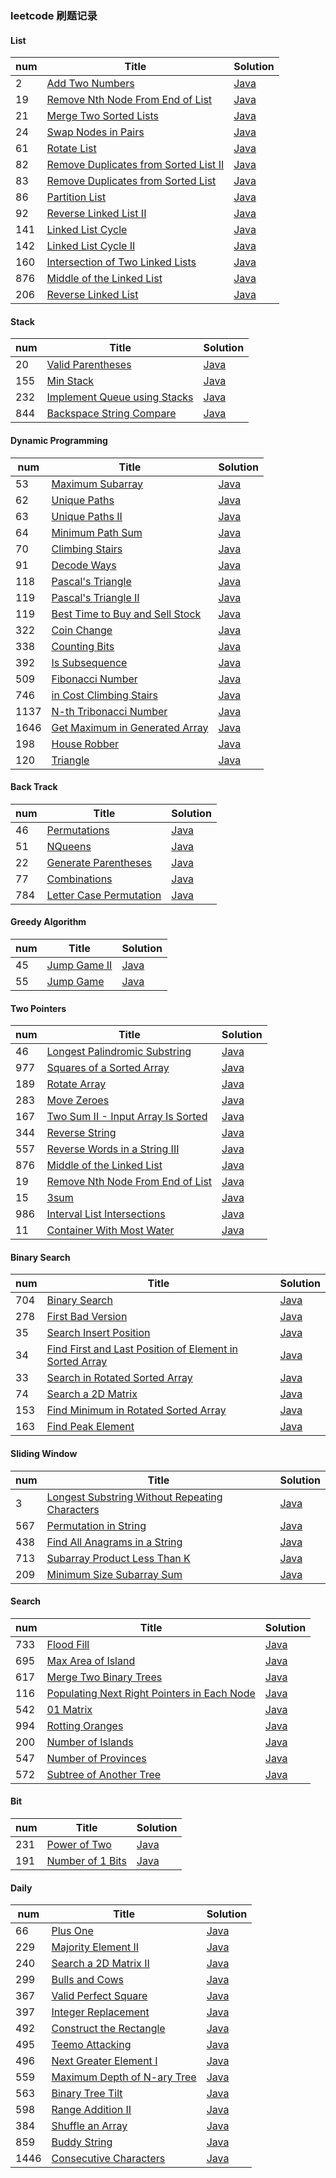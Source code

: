 ### leetcode 刷题记录 

#### List
| num | Title | Solution |
|---| ----- | -------- |
|2|[Add Two Numbers](https://leetcode-cn.com/problems/add-two-numbers/)|[Java](https://github.com/GeorgeCh2/review-self/blob/master/study/leetcode/List/AddNumbers.java)|
|19|[Remove Nth Node From End of List](https://leetcode-cn.com/problems/remove-nth-node-from-end-of-list/)|[Java](https://github.com/GeorgeCh2/review-self/blob/master/study/leetcode/List/RemoveNNode.java)|
|21|[Merge Two Sorted Lists](https://leetcode-cn.com/problems/merge-two-sorted-lists/)|[Java](https://github.com/GeorgeCh2/review-self/blob/master/study/leetcode/List/MergeList.java)|
|24|[Swap Nodes in Pairs](https://leetcode-cn.com/problems/swap-nodes-in-pairs/)|[Java](https://github.com/GeorgeCh2/review-self/blob/master/study/leetcode/List/SwapNodes.java)|
|61|[Rotate List](https://leetcode-cn.com/problems/rotate-list/)|[Java](https://github.com/GeorgeCh2/review-self/blob/master/study/leetcode/List/RotateList.java)|
|82|[Remove Duplicates from Sorted List II](https://leetcode-cn.com/problems/remove-duplicates-from-sorted-list-ii/)|[Java](https://github.com/GeorgeCh2/review-self/blob/master/study/leetcode/List/RemoveDuplicatesII.java)|
|83|[Remove Duplicates from Sorted List](https://leetcode-cn.com/problems/remove-duplicates-from-sorted-list/)|[Java](https://github.com/GeorgeCh2/review-self/blob/master/study/leetcode/List/RemoveDuplicates.java)|
|86|[Partition List](https://leetcode-cn.com/problems/partition-list/)|[Java](https://github.com/GeorgeCh2/review-self/blob/master/study/leetcode/List/PartitionList.java)|
|92|[Reverse Linked List II](https://leetcode-cn.com/problems/reverse-linked-list-ii/)|[Java](https://github.com/GeorgeCh2/review-self/blob/master/study/leetcode/List/ReverseLinkedListII.java)|
|141|[Linked List Cycle](https://leetcode-cn.com/problems/linked-list-cycle/)|[Java](https://github.com/GeorgeCh2/review-self/blob/master/study/leetcode/List/CycleLinkedList.java)|
|142|[Linked List Cycle II](https://leetcode-cn.com/problems/linked-list-cycle-ii/)|[Java](https://github.com/GeorgeCh2/review-self/blob/master/study/leetcode/List/CycleLinkedListII.java)|
|160|[Intersection of Two Linked Lists](https://leetcode-cn.com/problems/intersection-of-two-linked-lists/)|[Java](https://github.com/GeorgeCh2/review-self/blob/master/study/leetcode/List/IntersectionLinkedList.java)|
|876|[Middle of the Linked List](https://leetcode-cn.com/problems/middle-of-the-linked-list/)|[Java](https://github.com/GeorgeCh2/review-self/blob/master/study/leetcode/List/MiddleLinkedList.java)|
|206|[Reverse Linked List](https://leetcode-cn.com/problems/reverse-linked-list/)|[Java](https://github.com/GeorgeCh2/review-self/blob/master/study/leetcode/List/ReverseLinkedList.java)|


#### Stack
| num | Title | Solution |
|---| ----- | -------- |
|20|[Valid Parentheses](https://leetcode-cn.com/problems/valid-parentheses/)|[Java](https://github.com/GeorgeCh2/review-self/blob/master/study/leetcode/Stack/ValidParentheses.java)|
|155|[Min Stack](https://leetcode-cn.com/problems/min-stack/)|[Java](https://github.com/GeorgeCh2/review-self/blob/master/study/leetcode/Stack/MinStack.java)|
|232|[Implement Queue using Stacks](https://leetcode-cn.com/problems/implement-queue-using-stacks/)|[Java](https://github.com/GeorgeCh2/review-self/blob/master/study/leetcode/Stack/MyQueue.java)|
|844|[Backspace String Compare](https://leetcode-cn.com/problems/backspace-string-compare/)|[Java](https://github.com/GeorgeCh2/review-self/blob/master/study/leetcode/Stack/BackspaceCompare.java)|


#### Dynamic Programming
| num | Title | Solution |
|---| ----- | -------- |
| 53 | [Maximum Subarray](https://leetcode-cn.com/problems/maximum-subarray/) | [Java](https://github.com/GeorgeCh2/review-self/blob/master/study/leetcode/DynamicProgramming/MaximumSubarray.java)|
| 62 | [Unique Paths](https://leetcode-cn.com/problems/unique-paths/) | [Java](https://github.com/GeorgeCh2/review-self/blob/master/study/leetcode/DynamicProgramming/UniquePath.java)|
| 63 | [Unique Paths II](https://leetcode-cn.com/problems/unique-paths-ii/) | [Java](https://github.com/GeorgeCh2/review-self/blob/master/study/leetcode/DynamicProgramming/UniquePathII.java)|
| 64 | [Minimum Path Sum](https://leetcode-cn.com/problems/minimum-path-sum/) | [Java](https://github.com/GeorgeCh2/review-self/blob/master/study/leetcode/DynamicProgramming/MinimumPathSum.java)|
| 70 | [Climbing Stairs](https://leetcode-cn.com/problems/climbing-stairs/) | [Java](https://github.com/GeorgeCh2/review-self/blob/master/study/leetcode/DynamicProgramming/ClimbingStairs.java)|
| 91 | [Decode Ways](https://leetcode-cn.com/problems/decode-ways/) | [Java](https://github.com/GeorgeCh2/review-self/blob/master/study/leetcode/DynamicProgramming/DecodeWays.java)|
| 118 | [Pascal's Triangle](https://leetcode-cn.com/problems/pascals-triangle/) | [Java](https://github.com/GeorgeCh2/review-self/blob/master/study/leetcode/DynamicProgramming/PascalTriangle.java)|
| 119 | [Pascal's Triangle II](https://leetcode-cn.com/tag/dynamic-programming/problemset/) | [Java](https://github.com/GeorgeCh2/review-self/blob/master/study/leetcode/DynamicProgramming/PascalTriangleII.java)|
| 119 | [Best Time to Buy and Sell Stock](https://leetcode-cn.com/problems/best-time-to-buy-and-sell-stock/) | [Java](https://github.com/GeorgeCh2/review-self/blob/master/study/leetcode/DynamicProgramming/BuyAndSellStock.java)|
|322| [Coin Change](https://leetcode-cn.com/problems/coin-change/) | [Java](https://github.com/GeorgeCh2/review-self/blob/master/study/leetcode/DynamicProgramming/CoinChange.java)|
| 338 | [Counting Bits](https://leetcode-cn.com/problems/counting-bits/) | [Java](https://github.com/GeorgeCh2/review-self/blob/master/study/leetcode/DynamicProgramming/CountBits.java)|
| 392 | [Is Subsequence](https://leetcode-cn.com/problems/is-subsequence/) | [Java](https://github.com/GeorgeCh2/review-self/blob/master/study/leetcode/DynamicProgramming/IsSubsequence.java)|
| 509 | [Fibonacci Number](https://leetcode-cn.com/problems/fibonacci-number/) | [Java](https://github.com/GeorgeCh2/review-self/blob/master/study/leetcode/DynamicProgramming/FibonacciNumber.java)|
| 746 | [in Cost Climbing Stairs](https://leetcode-cn.com/problems/min-cost-climbing-stairs/) | [Java](https://github.com/GeorgeCh2/review-self/blob/master/study/leetcode/DynamicProgramming/MinCostClimbStairs.java)|
|1137| [N-th Tribonacci Number](https://leetcode-cn.com/problems/n-th-tribonacci-number/) | [Java](https://github.com/GeorgeCh2/review-self/blob/master/study/leetcode/DynamicProgramming/TribonacciNumber.java)|
|1646| [Get Maximum in Generated Array](https://leetcode-cn.com/problems/get-maximum-in-generated-array/) | [Java](https://github.com/GeorgeCh2/review-self/blob/master/study/leetcode/DynamicProgramming/MaximumGenerate.java)|
|198| [House Robber](https://leetcode-cn.com/problems/house-robber/) | [Java](https://github.com/GeorgeCh2/review-self/blob/master/study/leetcode/DynamicProgramming/HouseRobber.java)|
|120| [Triangle](https://leetcode-cn.com/problems/triangle/submissions/) | [Java](https://github.com/GeorgeCh2/review-self/blob/master/study/leetcode/DynamicProgramming/Triangle.java)|

#### Back Track
| num | Title | Solution |
|---| ----- | -------- |
| 46 | [Permutations](https://leetcode-cn.com/problems/permutations/) | [Java](https://github.com/GeorgeCh2/review-self/blob/master/study/leetcode/BackTrack/Permutations.java)|
| 51 | [NQueens](https://leetcode-cn.com/problems/n-queens/) | [Java](https://github.com/GeorgeCh2/review-self/blob/master/study/leetcode/BackTrack/NQueens.java)|
| 22 | [Generate Parentheses](https://leetcode-cn.com/problems/generate-parentheses/) | [Java](https://github.com/GeorgeCh2/review-self/blob/master/study/leetcode/BackTrack/GenerateParentheses.java)|
|77| [Combinations](https://leetcode-cn.com/problems/combinations/) | [Java](https://github.com/GeorgeCh2/review-self/blob/master/study/leetcode/BackTrack/Combinations.java)|
|784| [Letter Case Permutation](https://leetcode-cn.com/problems/letter-case-permutation/) | [Java](https://github.com/GeorgeCh2/review-self/blob/master/study/leetcode/BackTrack/LetterCasePermutation.java)|

#### Greedy Algorithm
| num | Title | Solution |
|---| ----- | -------- |
| 45 | [Jump Game II](https://leetcode-cn.com/problems/jump-game-ii/) | [Java](https://github.com/GeorgeCh2/review-self/blob/master/study/leetcode/GreedyAlgorithm/JumpGameII.java)|
| 55 | [Jump Game](https://leetcode-cn.com/problems/jump-game/) | [Java](https://github.com/GeorgeCh2/review-self/blob/master/study/leetcode/GreedyAlgorithm/JumpGame.java)|

#### Two Pointers
| num | Title | Solution |
|---| ----- | -------- |
| 46 | [Longest Palindromic Substring](https://leetcode-cn.com/problems/longest-palindromic-substring/) | [Java](https://github.com/GeorgeCh2/review-self/blob/master/study/leetcode/TwoPointers/LongestPalindrome.java)|
| 977 | [Squares of a Sorted Array](https://leetcode-cn.com/problems/squares-of-a-sorted-array/) | [Java](https://github.com/GeorgeCh2/review-self/blob/master/study/leetcode/TwoPointers/SquaresSortedArray.java)|
| 189 | [Rotate Array](https://leetcode-cn.com/problems/rotate-array/) | [Java](https://github.com/GeorgeCh2/review-self/blob/master/study/leetcode/TwoPointers/RotateArray.java)|
| 283 | [Move Zeroes](https://leetcode-cn.com/problems/move-zeroes/) | [Java](https://github.com/GeorgeCh2/review-self/blob/master/study/leetcode/TwoPointers/MoveZeroes.java)|
| 167 | [Two Sum II - Input Array Is Sorted](https://leetcode-cn.com/problems/two-sum-ii-input-array-is-sorted/) | [Java](https://github.com/GeorgeCh2/review-self/blob/master/study/leetcode/TwoPointers/TwoSumII.java)|
| 344 | [Reverse String](https://leetcode-cn.com/problems/reverse-string/) | [Java](https://github.com/GeorgeCh2/review-self/blob/master/study/leetcode/TwoPointers/ReverseString.java)|
| 557 | [Reverse Words in a String III](https://leetcode-cn.com/problems/reverse-words-in-a-string-iii/) | [Java](https://github.com/GeorgeCh2/review-self/blob/master/study/leetcode/TwoPointers/ReverseStringII.java)|
| 876 | [Middle of the Linked List](https://leetcode-cn.com/problems/middle-of-the-linked-list/) | [Java](https://github.com/GeorgeCh2/review-self/blob/master/study/leetcode/TwoPointers/MiddleLinkedList.java)|
| 19 | [Remove Nth Node From End of List](https://leetcode-cn.com/problems/remove-nth-node-from-end-of-list/) | [Java](https://github.com/GeorgeCh2/review-self/blob/master/study/leetcode/TwoPointers/RemoveNthEndList.java)|
|15| [3sum](https://leetcode-cn.com/problems/3sum/) | [Java](https://github.com/GeorgeCh2/review-self/blob/master/study/leetcode/TwoPointers/ThreeSum.java)|
|986| [Interval List Intersections](https://leetcode-cn.com/problems/interval-list-intersections/) | [Java](https://github.com/GeorgeCh2/review-self/blob/master/study/leetcode/TwoPointers/IntervalList.java)|
|11| [Container With Most Water](https://leetcode-cn.com/problems/container-with-most-water/) | [Java](https://github.com/GeorgeCh2/review-self/blob/master/study/leetcode/TwoPointers/MostWaterContainer.java)|

#### Binary Search
| num | Title | Solution |
|---| ----- | -------- |
| 704 | [Binary Search](https://leetcode-cn.com/problems/binary-search/) | [Java](https://github.com/GeorgeCh2/review-self/blob/master/study/leetcode/BinarySearch/BinarySearch.java)|
| 278 | [First Bad Version](https://leetcode-cn.com/problems/first-bad-version/) | [Java](https://github.com/GeorgeCh2/review-self/blob/master/study/leetcode/BinarySearch/FirstBadVersion.java)|
| 35 | [Search Insert Position](https://leetcode-cn.com/problems/search-insert-position/) | [Java](https://github.com/GeorgeCh2/review-self/blob/master/study/leetcode/BinarySearch/SearchInsertPosition.java)|
|34| [Find First and Last Position of Element in Sorted Array](https://leetcode-cn.com/problems/find-first-and-last-position-of-element-in-sorted-array/) | [Java](https://github.com/GeorgeCh2/review-self/blob/master/study/leetcode/BinarySearch/FindPosition.java)|
|33| [Search in Rotated Sorted Array](https://leetcode-cn.com/problems/search-in-rotated-sorted-array/) | [Java](https://github.com/GeorgeCh2/review-self/blob/master/study/leetcode/BinarySearch/SearchRotateArray.java)|
|74| [Search a 2D Matrix](https://leetcode-cn.com/problems/search-a-2d-matrix/) | [Java](https://github.com/GeorgeCh2/review-self/blob/master/study/leetcode/BinarySearch/Search2DMatrix.java)|
|153| [Find Minimum in Rotated Sorted Array](https://leetcode-cn.com/problems/find-minimum-in-rotated-sorted-array/) | [Java](https://github.com/GeorgeCh2/review-self/blob/master/study/leetcode/BinarySearch/FindMinRotateArray.java)|
|163| [Find Peak Element](https://leetcode-cn.com/problems/find-peak-element/) | [Java](https://github.com/GeorgeCh2/review-self/blob/master/study/leetcode/BinarySearch/FindPeakElement.java)|

#### Sliding Window
| num | Title | Solution |
|---| ----- | -------- |
| 3 | [Longest Substring Without Repeating Characters](https://leetcode-cn.com/problems/longest-substring-without-repeating-characters/) | [Java](https://github.com/GeorgeCh2/review-self/blob/master/study/leetcode/SlidingWindow/LongestSubstring.java)|
| 567 | [Permutation in String](https://leetcode-cn.com/problems/permutation-in-string/) | [Java](https://github.com/GeorgeCh2/review-self/blob/master/study/leetcode/SlidingWindow/PermutationString.java)|
|438| [Find All Anagrams in a String](https://leetcode-cn.com/problems/find-all-anagrams-in-a-string/) | [Java](https://github.com/GeorgeCh2/review-self/blob/master/study/leetcode/SlidingWindow/AllAnagramsString.java)|
|713| [Subarray Product Less Than K](https://leetcode-cn.com/problems/subarray-product-less-than-k/) | [Java](https://github.com/GeorgeCh2/review-self/blob/master/study/leetcode/SlidingWindow/SubarrayProduct.java)|
|209| [Minimum Size Subarray Sum](https://leetcode-cn.com/problems/minimum-size-subarray-sum/) | [Java](https://github.com/GeorgeCh2/review-self/blob/master/study/leetcode/SlidingWindow/MinimumSubarray.java)|

#### Search
| num | Title | Solution |
|---| ----- | -------- |
| 733 | [Flood Fill](https://leetcode-cn.com/problems/flood-fill/) | [Java](https://github.com/GeorgeCh2/review-self/blob/master/study/leetcode/Search/FloodFill.java)|
| 695 | [Max Area of Island](https://leetcode-cn.com/problems/max-area-of-island/) | [Java](https://github.com/GeorgeCh2/review-self/blob/master/study/leetcode/Search/MaxAreaIsland.java)|
| 617 | [Merge Two Binary Trees](https://leetcode-cn.com/problems/merge-two-binary-trees/) | [Java](https://github.com/GeorgeCh2/review-self/blob/master/study/leetcode/Search/MergeBinaryTrees.java)|
| 116 | [Populating Next Right Pointers in Each Node](https://leetcode-cn.com/problems/populating-next-right-pointers-in-each-node/) | [Java](https://github.com/GeorgeCh2/review-self/blob/master/study/leetcode/Search/PopulatingNode.java)|
| 542 | [01 Matrix](https://leetcode-cn.com/problems/01-matrix/) | [Java](https://github.com/GeorgeCh2/review-self/blob/master/study/leetcode/Search/Matrix01.java)|
| 994 | [Rotting Oranges](https://leetcode-cn.com/problems/rotting-oranges/) | [Java](https://github.com/GeorgeCh2/review-self/blob/master/study/leetcode/Search/RottingOranges.java)|
|200| [Number of Islands](https://leetcode-cn.com/problems/number-of-islands/) | [Java](https://github.com/GeorgeCh2/review-self/blob/master/study/leetcode/Search/IslandNumber.java)|
|547| [Number of Provinces](https://leetcode-cn.com/problems/number-of-provinces/) | [Java](https://github.com/GeorgeCh2/review-self/blob/master/study/leetcode/Search/ProvinceNumber.java)|
|572| [Subtree of Another Tree](https://leetcode-cn.com/problems/subtree-of-another-tree/) | [Java](https://github.com/GeorgeCh2/review-self/blob/master/study/leetcode/Search/Subtree.java)|

#### Bit
| num | Title | Solution |
|---| ----- | -------- |
|231| [Power of Two](https://leetcode-cn.com/problems/power-of-two/) | [Java](https://github.com/GeorgeCh2/review-self/blob/master/study/leetcode/Bit/PowerOfTwo.java)|
|191| [Number of 1 Bits](https://leetcode-cn.com/problems/number-of-1-bits/) | [Java](https://github.com/GeorgeCh2/review-self/blob/master/study/leetcode/Bit/NumberBits.java)|

#### Daily
| num | Title | Solution |
|---| ----- | -------- |
| 66 | [Plus One](https://leetcode-cn.com/problems/plus-one/) | [Java](https://github.com/GeorgeCh2/review-self/blob/master/study/leetcode/Daily/PlusOne.java)|
| 229 | [Majority Element II](https://leetcode-cn.com/problems/majority-element-ii/) | [Java](https://github.com/GeorgeCh2/review-self/blob/master/study/leetcode/Daily/MajorityElementII.java)|
| 240 | [Search a 2D Matrix II](https://leetcode-cn.com/problems/search-a-2d-matrix-ii/) | [Java](https://github.com/GeorgeCh2/review-self/blob/master/study/leetcode/Daily/SearchMatrixII.java)|
| 299 | [Bulls and Cows](https://leetcode-cn.com/problems/bulls-and-cows/) | [Java](https://github.com/GeorgeCh2/review-self/blob/master/study/leetcode/Daily/BullsAndCows.java)|
| 367 | [Valid Perfect Square](https://leetcode-cn.com/problems/valid-perfect-square/) | [Java](https://github.com/GeorgeCh2/review-self/blob/master/study/leetcode/Daily/ValidPerfectSquare.java)|
| 397 | [ Integer Replacement](https://leetcode-cn.com/problems/integer-replacement/) | [Java](https://github.com/GeorgeCh2/review-self/blob/master/study/leetcode/Daily/IntegerReplacement.java)|
| 492 | [Construct the Rectangle](https://leetcode-cn.com/problems/construct-the-rectangle/) | [Java](https://github.com/GeorgeCh2/review-self/blob/master/study/leetcode/Daily/ConstructRectangle.java)|
| 495 | [Teemo Attacking](https://leetcode-cn.com/problems/teemo-attacking/) | [Java](https://github.com/GeorgeCh2/review-self/blob/master/study/leetcode/Daily/TeemoAttacking.java)|
| 496 | [Next Greater Element I](https://leetcode-cn.com/problems/next-greater-element-i/) | [Java](https://github.com/GeorgeCh2/review-self/blob/master/study/leetcode/Daily/NextGreaterElement.java)|
| 559 | [Maximum Depth of N-ary Tree](https://leetcode-cn.com/problems/maximum-depth-of-n-ary-tree/) | [Java](https://github.com/GeorgeCh2/review-self/blob/master/study/leetcode/Daily/MaximumDepthNaryTree.java)|
| 563 | [Binary Tree Tilt](https://leetcode-cn.com/problems/binary-tree-tilt/) | [Java](https://github.com/GeorgeCh2/review-self/blob/master/study/leetcode/Daily/BinaryTreeTilt.java)|
| 598 | [Range Addition II](https://leetcode-cn.com/problems/range-addition-ii/) | [Java](https://github.com/GeorgeCh2/review-self/blob/master/study/leetcode/Daily/RangeAdditionII.java)|
| 384 | [Shuffle an Array](https://leetcode-cn.com/problems/shuffle-an-array/) | [Java](https://github.com/GeorgeCh2/review-self/blob/master/study/leetcode/Daily/ShuffleArray.java)|
| 859 | [Buddy String](https://leetcode-cn.com/problems/buddy-strings/) | [Java](https://github.com/GeorgeCh2/review-self/blob/master/study/leetcode/Daily/BuddyString.java)|
|1446| [Consecutive Characters](https://leetcode-cn.com/problems/consecutive-characters/) | [Java](https://github.com/GeorgeCh2/review-self/blob/master/study/leetcode/Daily/ConsecutiveCharacters.java)|